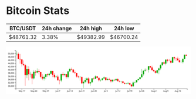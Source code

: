 # Bitcoin Stats

BTC/USDT|24h change|24h high|24h low|
|---|---|---|---|
|$48761.32|3.38%|$49382.99|$46700.24|

<img src="./chart.svg">
